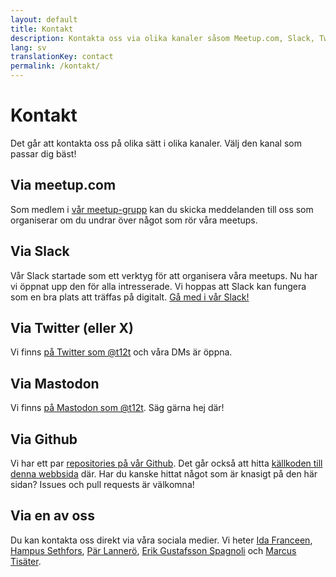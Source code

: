 ```yaml
---
layout: default
title: Kontakt
description: Kontakta oss via olika kanaler såsom Meetup.com, Slack, Twitter med flera.
lang: sv
translationKey: contact
permalink: /kontakt/
---
```


# Kontakt

Det går att kontakta oss på olika sätt i olika kanaler. Välj den kanal som passar dig bäst!

## Via meetup.com

Som medlem i [vår meetup-grupp](https://www.meetup.com/t12t-Stockholm/) kan du skicka meddelanden till oss som organiserar om du undrar över något som rör våra meetups.

## Via Slack

Vår Slack startade som ett verktyg för att organisera våra meetups. Nu har vi
öppnat upp den för alla intresserade. Vi hoppas att Slack kan fungera som en
bra plats att träffas på digitalt.
[Gå med i vår Slack!](https://join.slack.com/t/t12t/shared_invite/enQtNjA5NDYyOTExNjY4LTFjYmQ3MmI4N2I0YTIyZjgzMmMxMWYxNjNhYTJlNDM3Zjk3NmNhNjA1NTFiZWI5ZmZmYmE4NjRmMDIzNDUwNTE)

## Via Twitter (eller X)

Vi finns [på Twitter som @t12t](https://twitter.com/t12t) och våra DMs är öppna.

## Via Mastodon

Vi finns [på Mastodon som @t12t](https://a11y.social/@t12t). Säg gärna hej där!

## Via Github

Vi har ett par [repositories på vår Github](https://github.com/t12t). Det går också att hitta [källkoden till denna webbsida](https://github.com/t12t/t12t.github.io) där. Har du kanske hittat något som är knasigt på den här sidan? <span lang="en">Issues</span> och <span lang="en">pull requests</span> är välkomna!

## Via en av oss

Du kan kontakta oss direkt via våra sociala medier. Vi heter [Ida Franceen](https://strangeobject.space/@kolombiken), [Hampus Sethfors](https://twitter.com/hampelusken), [Pär Lannerö](https://www.linkedin.com/in/lannero/), [Erik Gustafsson Spagnoli](https://www.linkedin.com/in/valross/) och [Marcus Tisäter](https://www.linkedin.com/in/marcus-tis%C3%A4ter-7a740480/).
